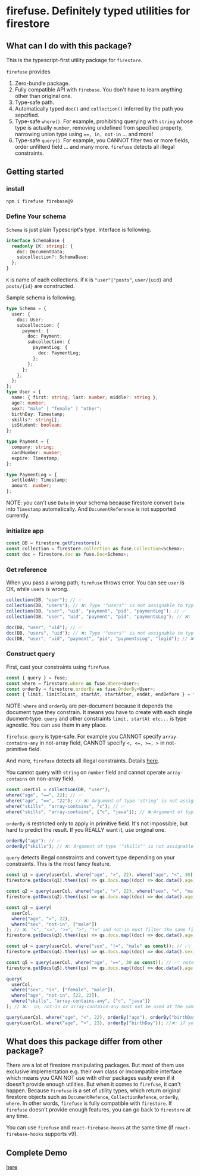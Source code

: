 # firefuse. Definitely typed utilities for firestore

## What can I do with this package?

This is the typescript-first utility package for `firestore`.

`firefuse` provides

1. Zero-bundle package.
2. Fully compatible API with `firebase`. You don't have to learn anything other than original one.
3. Type-safe path.
4. Automatically typed `doc()` and `collection()` inferred by the path you sepcified.
5. Type-safe `where()`. For example, prohibiting querying with `string` whose type is actually `number`, removing undefined from specified property, narrowing union type using `==, in, not-in` ... and more!
6. Type-safe `query()`. For example, you CANNOT filter two or more fields, order unfilterd field ... and many more. `firefuse` detects all illegal constraints.

## Getting started

### install

```sh
npm i firefuse firebase@9
```

### Define Your schema

`Schema` is just plain Typescript's type. Interface is following.

```ts
interface SchemaBase {
  readonly [K: string]: {
    doc: DocumentData;
    subcollection?: SchemaBase;
  };
}
```

`K` is name of each collections. if `K` is `"user"|"posts"`, `user/{uid}` and `posts/{id}` are constructed.

Sample schema is following.

```ts
type Schema = {
  user: {
    doc: User;
    subcollection: {
      payment: {
        doc: Payment;
        subcollection: {
          paymentLog: {
            doc: PaymentLog;
          };
        };
      };
    };
  };
};
type User = {
  name: { first: string; last: number; middle?: string };
  age?: number;
  sex?: "male" | "female" | "other";
  birthDay: Timestamp;
  skills?: string[];
  isStudent: boolean;
};

type Payment = {
  company: string;
  cardNumber: number;
  expire: Timestamp;
};

type PaymentLog = {
  settledAt: Timestamp;
  amount: number;
};
```

NOTE: you can't use `Date` in your schema because firestore convert `Date` into `Timestamp` automatically. And `DocumentReference` is not supported currently.

### initialize app

```ts
const DB = firestore.getFirestore();
const collection = firestore.collection as fuse.Collection<Schema>;
const doc = firestore.doc as fuse.Doc<Schema>;
```

### Get reference

When you pass a wrong path, `firefuse` throws error.
You can see `user` is OK, while `users` is wrong.

```ts
collection(DB, "user"); // ✅
collection(DB, "users"); // ❌: Type '"users"' is not assignable to type '"user"'
collection(DB, "user", "uid", "payment", "pid", "paymentLog"); // ✅
collection(DB, "user", "uid", "payment", "pid", "paymentsLog"); // ❌: Type '"paymentsLog"' is not assignable to type '"paymentLog"'

doc(DB, "user", "uid"); // ✅
doc(DB, "users", "uid"); // ❌: Type '"users"' is not assignable to type '"user"'
doc(DB, "user", "uid", "payment", "pid", "paymentsLog", "logid"); // ❌: Type '"paymentsLog"' is not assignable to type '"paymentLog"'
```

### Construct query

First, cast your constraints using `firefuse`.

```ts
const { query } = fuse;
const where = firestore.where as fuse.Where<User>;
const orderBy = firestore.orderBy as fuse.OrderBy<User>;
const { limit, limitToLast, startAt, startAfter, endAt, endBefore } = fuse;
```

NOTE: `where` and `orderBy` are per-document because it depends the document type they constrain. It means you have to create with each single ducment-type. `query` and other constraints `limit, startAt etc...` is type agnostic. You can use them in any place.

`firefuse.query` is type-safe. For example you CANNOT specify `array-contains-any` in not-array field, CANNOT specify `<, <=, >=, >` in not-primitive field.

And more, `firefuse` detects all illegal constraints. Details [here](https://firebase.google.com/docs/firestore/query-data/queries#query_limitations).

You cannot query with `string` on `number` field and cannot operate `array-contains` on non-array field.

```ts
const userCol = collection(DB, "user");
where("age", "==", 22); // ✅
where("age", "==", "22"); // ❌: Argument of type 'string' is not assignable to parameter of type 'number'.
where("skills", "array-contains", "c"); // ✅
where("skills", "array-contains", ["c", "java"]); // ❌:Argument of type 'string[]' is not assignable to parameter of type 'string'.
```

`orderBy` is restricted only to apply in primitive field. It's not impossible, but hard to predict the result. If you REALLY want it, use original one.

```ts
orderBy("age"); // ✅
orderBy("skills"); // ❌: Argument of type '"skills"' is not assignable to parameter of type '"age" | "sex" | "birthDay" | "isStudent"'
```

`query` detects illegal constraints and convert type depending on your constraints. This is the most fancy feature.

```ts
const q1 = query(userCol, where("age", ">", 22), where("age", "<", 30)); // ✅: queried docs are typed to have `.age` property
firestore.getDocs(q1).then((qs) => qs.docs.map((doc) => doc.data().age)); // `.age` became required property!! You don't have to do undefined check.

const q2 = query(userCol, where("age", ">", 22), where("sex", "<", "male")); // ❌: filter on multiple field (firestore's limitation).
firestore.getDocs(q2).then((qs) => qs.docs.map((doc) => doc.data().age)); // doc.data() is never

const q3 = query(
  userCol,
  where("age", ">", 22),
  where("sex", "not-in", ["male"])
); // ❌: "<", "<=", ">=", ">", "!=" and not-in must filter the same field (firestore's limitation).
firestore.getDocs(q3).then((qs) => qs.docs.map((doc) => doc.data().age)); // doc.data() is never

const q4 = query(userCol, where("sex", "!=", "male" as const)); // ✅: note `as const`
firestore.getDocs(q4).then((qs) => qs.docs.map((doc) => doc.data().sex)); // now, sex is `"female" | "other"` because you removed it !!

const q5 = query(userCol, where("age", "==", 30 as const)); // ✅: note `as const`
firestore.getDocs(q5).then((qs) => qs.docs.map((doc) => doc.data().age === 30)); // now age === 30, becase you queried!!

query(
  userCol,
  where("sex", "in", ["female", "male"]),
  where("age", "not-in", [22, 23]),
  where("skills", "array-contains-any", ["c", "java"])
); // ❌:  in, not-in or array-contains-any must not be used at the same time and appear only once (firestore's limitation).

query(userCol, where("age", "<", 22), orderBy("age"), orderBy("birthDay")); // ✅
query(userCol, where("age", ">", 23), orderBy("birthDay")); //❌: if you include a filter with a range comparison (<, <=, >, >=), your first ordering must be on the same field: (firestore's limitation)
```

## What does this package differ from other package?

There are a lot of firestore manipulating packages. But most of them use exclusive implementation e.g. their own class or imcompatible interface which means you CAN NOT use with other packages easily even if it doesn't provide enough utilities. But when it comes to `firefuse`, it can't happen. Because `firefuse` is a set of utility types, which return original firestore objects such as `DocumentRefence`, `CollectionRefence`, `orderBy`, `where`. In other words, `firefuse` is fully compatible with `firestore`. If `firefuse` doesn't provide enough features, you can go back to `firestore` at any time.

You can use `firefuse` and `react-firebase-hooks` at the same time (if `react-firebase-hooks` supports v9).

## Complete Demo

[here](https://github.com/Hagihara-A/fire-fuse/blob/master/firefuse/demo.ts)

